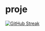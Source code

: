 # proje
[![GitHub Streak](https://github-readme-streak-stats.herokuapp.com/?user=DenverCoder1)](https://git.io/streak-stats)
